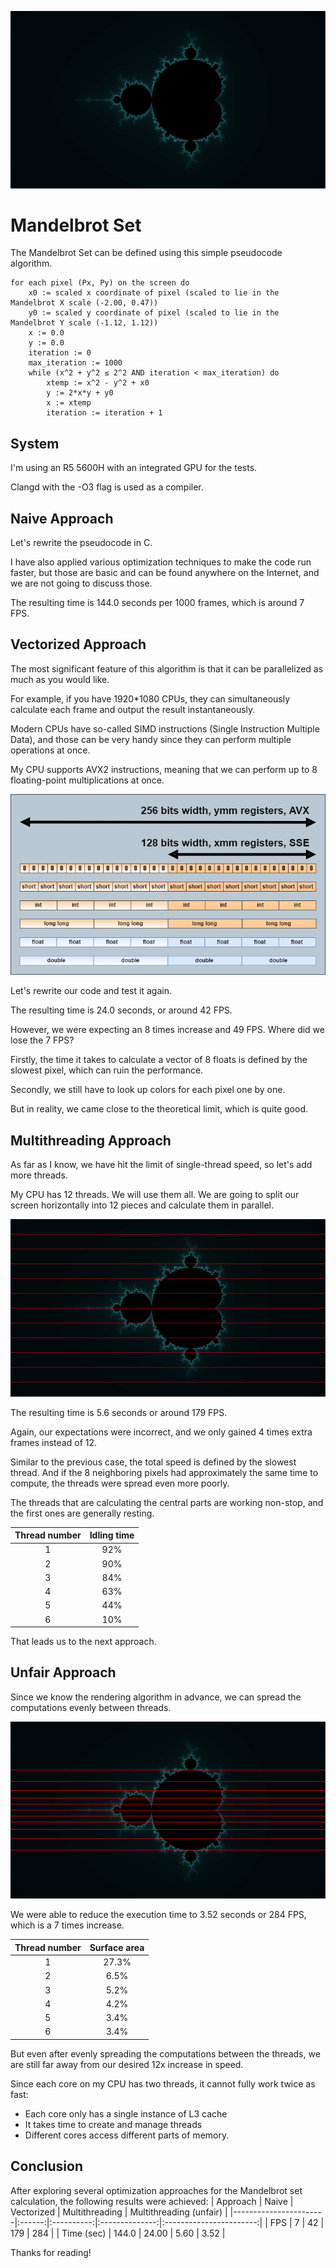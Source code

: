 ![](./media/mandelbrot.png)

# Mandelbrot Set

The Mandelbrot Set can be defined using this simple pseudocode algorithm.

```
for each pixel (Px, Py) on the screen do
    x0 := scaled x coordinate of pixel (scaled to lie in the Mandelbrot X scale (-2.00, 0.47))
    y0 := scaled y coordinate of pixel (scaled to lie in the Mandelbrot Y scale (-1.12, 1.12))
    x := 0.0
    y := 0.0
    iteration := 0
    max_iteration := 1000
    while (x^2 + y^2 ≤ 2^2 AND iteration < max_iteration) do
        xtemp := x^2 - y^2 + x0
        y := 2*x*y + y0
        x := xtemp
        iteration := iteration + 1
```

## System

I'm using an R5 5600H with an integrated GPU for the tests.

Clangd with the -O3 flag is used as a compiler.

## Naive Approach

Let's rewrite the pseudocode in C.

I have also applied various optimization techniques to make the code run faster, but those are basic and can be found anywhere on the Internet, and we are not going to discuss those.

The resulting time is 144.0 seconds per 1000 frames, which is around 7 FPS.

## Vectorized Approach

The most significant feature of this algorithm is that it can be parallelized as much as you would like.

For example, if you have 1920*1080 CPUs, they can simultaneously calculate each frame and output the result instantaneously.

Modern CPUs have so-called SIMD instructions (Single Instruction Multiple Data), and those can be very handy since they can perform multiple operations at once.

My CPU supports AVX2 instructions, meaning that we can perform up to 8 floating-point multiplications at once.

![](./media/regs.png)

Let's rewrite our code and test it again.

The resulting time is 24.0 seconds, or around 42 FPS.

However, we were expecting an 8 times increase and 49 FPS. Where did we lose the 7 FPS?

Firstly, the time it takes to calculate a vector of 8 floats is defined by the slowest pixel, which can ruin the performance.

Secondly, we still have to look up colors for each pixel one by one.

But in reality, we came close to the theoretical limit, which is quite good.

## Multithreading Approach

As far as I know, we have hit the limit of single-thread speed, so let's add more threads.

My CPU has 12 threads. We will use them all. We are going to split our screen horizontally into 12 pieces and calculate them in parallel.

![](./media/mandelbrot1.png)

The resulting time is 5.6 seconds or around 179 FPS.

Again, our expectations were incorrect, and we only gained 4 times extra frames instead of 12.

Similar to the previous case, the total speed is defined by the slowest thread. And if the 8 neighboring pixels had approximately the same time to compute, the threads were spread even more poorly.

The threads that are calculating the central parts are working non-stop, and the first ones are generally resting.

| Thread number | Idling time |
|:-------------:|:-----------:|
| 1             | 92%         |
| 2             | 90%         |
| 3             | 84%         |
| 4             | 63%         |
| 5             | 44%         |
| 6             | 10%         |

That leads us to the next approach.

## Unfair Approach

Since we know the rendering algorithm in advance, we can spread the computations evenly between threads.

![](./media/mandelbrot2.png)

We were able to reduce the execution time to 3.52 seconds or 284 FPS, which is a 7 times increase.

| Thread number |  Surface area |
|:-------------:|:-----------:|
| 1             | 27.3%        |
| 2             | 6.5%         |
| 3             | 5.2%         |
| 4             | 4.2%         |
| 5             | 3.4%         |
| 6             | 3.4%         |

But even after evenly spreading the computations between the threads, we are still far away from our desired 12x increase in speed.

Since each core on my CPU has two threads, it cannot fully work twice as fast:
- Each core only has a single instance of L3 cache
- It takes time to create and manage threads
- Different cores access different parts of memory.

## Conclusion
After exploring several optimization approaches for the Mandelbrot set calculation, the following results were achieved:
| Approach              | Naive  | Vectorized | Multithreading | Multithreading (unfair) |
|-----------------------|:------:|:----------:|:--------------:|:-----------------------:|
| FPS                   | 7      | 42         | 179            | 284                     |
| Time (sec)            | 144.0  | 24.00      | 5.60           | 3.52                    |

Thanks for reading!
